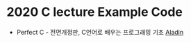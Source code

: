 # 2020 C lecture Example Code

* Perfect C - 전면개정판, C언어로 배우는 프로그래밍 기초 [Aladin](https://www.aladin.co.kr/shop/wproduct.aspx?ItemId=75089307)